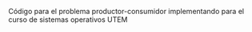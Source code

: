 Código para el problema productor-consumidor implementando para el curso de sistemas operativos UTEM
